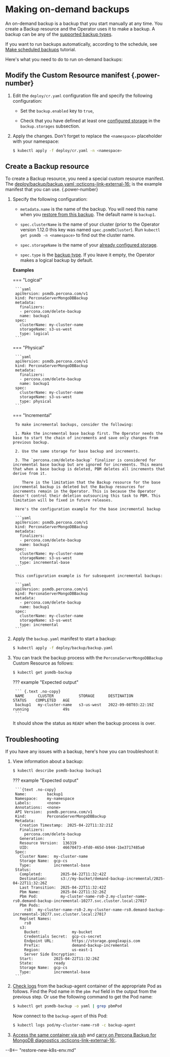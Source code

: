 # Making on-demand backups

An on-demand backup is a backup that you start manually at any time. You create a Backup resource and the Operator uses it to make a backup. A backup can be any of the [supported backup types](backups.md#backup-types).

If you want to run backups automatically, according to the schedule, see [Make scheduled backups](backups-scheduled.md) tutorial.

Here's what you need to do to run on-demand backups:

## Modify the Custom Resource manifest {.power-number}

1. Edit the `deploy/cr.yaml` configuration file and specify the following configuration: 

    * Set the `backup.enabled` key to `true`,

    * Check that you have defined at least one [configured storage](backups-storage.md) in the `backup.storages` subsection.

2. Apply the changes. Don't forget to replace the `<namespace>` placeholder with your namespace:

    ```{.bash data-prompt="$" }
    $ kubectl apply -f deploy/cr.yaml -n <namespace>
    ```

## Create a Backup resource 

To create a Backup resource, you need a special custom resource manifest. The [deploy/backup/backup.yaml :octicons-link-external-16:](https://github.com/percona/percona-server-mongodb-operator/blob/main/deploy/backup/backup.yaml) is the example manifest that you can use.
{.power-number}

1. Specify the following configuration:

    * `metadata.name` is the name of the backup. You will need this name when you [restore from this backup](backups-restore.md). The default name is `backup1`.

    * `spec.clusterName` is the name of your cluster (prior to
        the Operator version 1.12.0 this key was named `spec.psmdbCluster`). Run `kubectl get psmdb -n <namespace>` to find out the cluster name.

    * `spec.storageName` is the name of your [already configured storage](backups-storage.md).

    * `spec.type` is the [backup type](backups.md#backup-types). If you leave it empty, the Operator makes a logical backup by default.

    **Examples**

    === "Logical"
   
        ```yaml
        apiVersion: psmdb.percona.com/v1
        kind: PerconaServerMongoDBBackup
        metadata:
          finalizers:
          - percona.com/delete-backup
          name: backup1
        spec:
          clusterName: my-cluster-name
          storageName: s3-us-west
          type: logical
        ```

    === "Physical"
    
        ```yaml
        apiVersion: psmdb.percona.com/v1
        kind: PerconaServerMongoDBBackup
        metadata:
          finalizers:
          - percona.com/delete-backup
          name: backup1
        spec:
          clusterName: my-cluster-name
          storageName: s3-us-west
          type: physical
        ```

    === "Incremental"

        To make incremental backups, consider the following:

        1. Make the incremental base backup first. The Operator needs the base to start the chain of increments and save only changes from previous backup. 

        2. Use the same storage for base backup and increments. 

        3. The `percona.com/delete-backup` finalizer is considered for incremental base backup but are ignored for increments. This means that when a base backup is deleted, PBM deletes all increments that derive from it.

           There is the limitation that the Backup resource for the base incremental backup is deleted but the Backup resources for increments remain in the Operator. This is because the Operator doesn't control their deletion outsourcing this task to PBM. This limitation will be fixed in future releases.

        Here's the configuration example for the base incremental backup
    
        ```yaml
        apiVersion: psmdb.percona.com/v1
        kind: PerconaServerMongoDBBackup
        metadata:
          finalizers:
          - percona.com/delete-backup
          name: backup1
        spec:
          clusterName: my-cluster-name
          storageName: s3-us-west
          type: incremental-base
        ```

        This configuration example is for subsequent incremental backups:

        ```yaml
        apiVersion: psmdb.percona.com/v1
        kind: PerconaServerMongoDBBackup
        metadata:
          - percona.com/delete-backup
          name: backup1
        spec:
          clusterName: my-cluster-name
          storageName: s3-us-west
          type: incremental
        ```


2. Apply the `backup.yaml` manifest to start a backup:

    ``` {.bash data-prompt="$" }
    $ kubectl apply -f deploy/backup/backup.yaml
    ```

3. You can track the backup process with the `PerconaServerMongoDBBackup` Custom Resource as follows:

    ``` {.bash data-prompt="$" }
    $ kubectl get psmdb-backup
    ```
    
    ??? example "Expected output"

        ``` {.text .no-copy}
        NAME      CLUSTER           STORAGE      DESTINATION            STATUS    COMPLETED   AGE
        backup1   my-cluster-name   s3-us-west   2022-09-08T03:22:19Z   running               49s
        ```

    It should show the status as `READY` when the backup process is over.

## Troubleshooting
    
If you have any issues with a backup, here's how you can troubleshoot it:

1. View information about a backup:

    ``` {.bash data-prompt="$" }
    $ kubectl describe psmdb-backup backup1
    ```

    ??? example "Expected output"

        ```{text .no-copy}
        Name:         backup1
        Namespace:    my-namespace
        Labels:       <none>
        Annotations:  <none>
        API Version:  psmdb.percona.com/v1
        Kind:         PerconaServerMongoDBBackup
        Metadata:
          Creation Timestamp:  2025-04-22T11:32:21Z
          Finalizers:
            percona.com/delete-backup
          Generation:        1
          Resource Version:  136319
          UID:               46670473-4fd0-465d-b944-1be3717485a0
        Spec:
          Cluster Name:  my-cluster-name
          Storage Name:  gcp-cs
          Type:          incremental-base
        Status:
          Completed:        2025-04-22T11:32:42Z
          Destination:      s3://my-bucket/demand-backup-incremental/2025-04-22T11:32:26Z
          Last Transition:  2025-04-22T11:32:42Z
          Pbm Name:         2025-04-22T11:32:26Z
          Pbm Pod:          my-cluster-name-rs0-2.my-cluster-name-rs0.demand-backup-incremental-10277.svc.cluster.local:27017
          Pbm Pods:
            rs0:  my-cluster-name-rs0-2.my-cluster-name-rs0.demand-backup-incremental-10277.svc.cluster.local:27017
          Replset Names:
            rs0
          s3:
            Bucket:              my-bucket
            Credentials Secret:  gcp-cs-secret
            Endpoint URL:        https://storage.googleapis.com
            Prefix:              demand-backup-incremental
            Region:              us-east-1
            Server Side Encryption:
          Start:         2025-04-22T11:32:26Z
          State:         ready
          Storage Name:  gcp-cs
          Type:          incremental-base
        ```

2. [Check logs](debug-logs.md) from the backup-agent container of the appropriate Pod as follows. Find the Pod name in the `pbm Pod` field in the output from the previous step. Or use the following command to get the Pod name:

    ```{.bash data-prompt="$" }
    $ kubectl get psmdb-backup -o yaml | grep pbmPod
    ```

    Now connect to the `backup-agent` of this Pod:
    
    ```{.bash data-prompt="$" }
    $ kubectl logs pod/my-cluster-name-rs0 -c backup-agent
    ```
    
3. [Access the same container via ssh](debug-shell.md) and [carry on Percona Backup for MongoDB diagnostics  :octicons-link-external-16:](https://docs.percona.com/percona-backup-mongodb/troubleshoot/troubleshooting.html). 
    
--8<-- "restore-new-k8s-env.md"